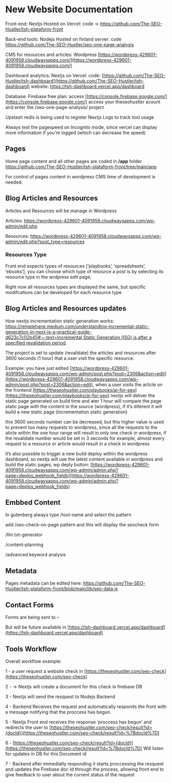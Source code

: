 # New Website Documentation

Front-end: Nextjs Hosted on Vercel: code → https://github.com/The-SEO-Hustler/tsh-plataform-front

Back-end tools: Nodejs Hosted on finland server: code https://github.com/The-SEO-Hustler/seo-one-page-analysis

CMS for resources and articles: Wordpress  [https://wordpress-429601-4091958.cloudwaysapps.com/](https://wordpress-429601-4091958.cloudwaysapps.com/)

Dashboard analytics: Nextjs on Vercel: code: [https://github.com/The-SEO-Hustler/tsh-dashboard](https://github.com/The-SEO-Hustler/tsh-dashboard) website: https://tsh-dashboard.vercel.app/dashboard

Database: Firebase free plan: access [https://console.firebase.google.com/](https://console.firebase.google.com/) access your theseohustler acount and enter the /seo-one-page-analysis/ project

Upstash redis is being used to register Nextjs Logs to track tool usage

Always test the pagespeed on Incognito mode, since vercel can display more information if you’re logged (which can decrease the speed)

## Pages

Home page content and all other pages are coded in **/app** folder https://github.com/The-SEO-Hustler/tsh-plataform-front/tree/main/app

For control of pages content in wordpress CMS time of development is needed.

## Blog Articles and Resources

Articles and Resources will be manage in Wordpress

Articles: https://wordpress-429601-4091958.cloudwaysapps.com/wp-admin/edit.php

Resources: https://wordpress-429601-4091958.cloudwaysapps.com/wp-admin/edit.php?post_type=resources

### Resources Type

Front end expects  types of resources [’playbooks’, ‘spreadsheets’, ‘ebooks’], you can choose which type of resource a post is by selecting its resource type in the wrdpress edit page,

Right now all resources types are displayed the same, but specific modifcations can be developed for each resource type

  

## Blog Articles and Resources updates

How nextjs incrementation static generation works: [https://remelehane.medium.com/understanding-incremental-static-generation-in-next-js-a-practical-guide-d623c7c02b45#:~:text=Incremental Static Generation (ISG) is,after a specified revalidation period](https://remelehane.medium.com/understanding-incremental-static-generation-in-next-js-a-practical-guide-d623c7c02b45#:~:text=Incremental%20Static%20Generation%20(ISG)%20is,after%20a%20specified%20revalidation%20period).

The project is set to update (revalidate) the articles and resources after 3600 seconds (1 hour) that a user visit the specific resource.

Example: you have just edited [https://wordpress-429601-4091958.cloudwaysapps.com/wp-admin/post.php?post=2306&action=edit](https://wordpress-429601-4091958.cloudwaysapps.com/wp-admin/post.php?post=2306&action=edit), when a user visits the article on the frontend [https://theseohustler.com/playbooks/ai-for-seo](https://theseohustler.com/playbooks/ai-for-seo) nextjs will deliver the static page generated on build time and ater 1 hour will compare the page static page with the content in the source (wordpress), if it’s diferent it will build a new static page (incrementation static generation)

this 3600 seconds number can be decreased, but this higher value is used to prevent too many requests to wordpress, since all the requests to the aticle within the one hour range will result in only one check in wordpress, if the revalidate number would be set in 3 seconds for example, almost every request to a resource or article would result in a check in wordpress

it’s also possible to trigger a new build deploy within the wordpress dashboard, so nextjs will use the latest content available in wordpress and build the static pages, wp deply button: [https://wordpress-429601-4091958.cloudwaysapps.com/wp-admin/admin.php?page=deploy_webhook_fields](https://wordpress-429601-4091958.cloudwaysapps.com/wp-admin/admin.php?page=deploy_webhook_fields) 

## Embbed Content

In gutenberg always type /tool-name and select the pattern

add /seo-check-on-page pattern and this will display the seocheck form  

/llm.txt-generator

/content-planning

/advanced keyword analysis

## Metadata

Pages metadata can be edited here: https://github.com/The-SEO-Hustler/tsh-plataform-front/blob/main/lib/seo-data.js

## Contact Forms

Forms are being sent to  ‣ 

But will be future available in [https://tsh-dashboard.vercel.app/dashboard](https://tsh-dashboard.vercel.app/dashboard) 

## Tools Workflow

Overall workflow example: 

1 - a user request a website check in [https://theseohustler.com/seo-check](https://theseohustler.com/seo-check)

2 -  → Nextjs will create a document for this check in firebase DB

3 - Nextjs will send the resquest to Nodejs Backend

4 - Backend Receives the request and automatically responds the front with a message notifying that the proccess has begun.

5 - Nextjs Front end receives the response ‘proccess has begun’ and redirects the user to [https://theseohustler.com/seo-check/result?id={docId}](https://theseohustler.com/seo-check/result?id=%7BdocId%7D) 

6 - [https://theseohustler.com/seo-check/result?id={docId}](https://theseohustler.com/seo-check/result?id=%7BdocId%7D) Will listen for updates in DB for this Document id

7 - Backend after immediatly responding it starts proccessing the resquest and updates the Firebase doc Id through the process, allowing front end to give feedback to user about the current status of the request